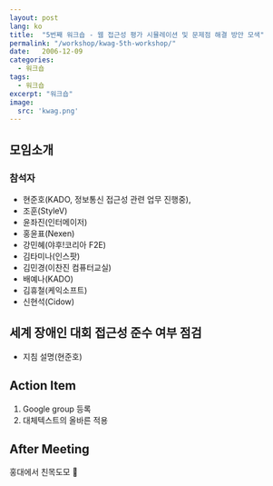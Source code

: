 ```yaml
---
layout: post
lang: ko
title:  "5번째 워크숍 - 웹 접근성 평가 시뮬레이션 및 문제점 해결 방안 모색"
permalink: "/workshop/kwag-5th-workshop/"
date:   2006-12-09
categories:
  - 워크숍
tags:
  - 워크숍
excerpt: "워크숍"
image:
  src: 'kwag.png'
---
```


## 모임소개

### 참석자

  * 현준호(KADO, 정보통신 접근성 관련 업무 진행중),
  * 조훈(StyleV)
  * 윤좌진(인터메이저)
  * 홍윤표(Nexen)
  * 강민혜(야후!코리아 F2E)
  * 김타미나(인스팟)
  * 김민경(이찬진 컴퓨터교실)
  * 배예나(KADO)
  * 김휴철(케익소프트)
  * 신현석(Cidow)

## 세계 장애인 대회 접근성 준수 여부 점검

  * 지침 설명(현준호)

## Action Item

  1. Google group 등록
  2. 대체텍스트의 올바른 적용

## After Meeting

홍대에서 친목도모 🙂